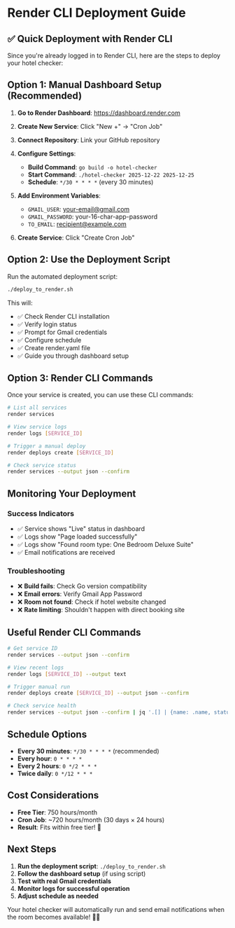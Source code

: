 # Render CLI Deployment Guide

## ✅ **Quick Deployment with Render CLI**

Since you're already logged in to Render CLI, here are the steps to deploy your hotel checker:

## **Option 1: Manual Dashboard Setup (Recommended)**

1. **Go to Render Dashboard**: https://dashboard.render.com
2. **Create New Service**: Click "New +" → "Cron Job"
3. **Connect Repository**: Link your GitHub repository
4. **Configure Settings**:
   - **Build Command**: `go build -o hotel-checker`
   - **Start Command**: `./hotel-checker 2025-12-22 2025-12-25`
   - **Schedule**: `*/30 * * * *` (every 30 minutes)

5. **Add Environment Variables**:
   - `GMAIL_USER`: your-email@gmail.com
   - `GMAIL_PASSWORD`: your-16-char-app-password
   - `TO_EMAIL`: recipient@example.com

6. **Create Service**: Click "Create Cron Job"

## **Option 2: Use the Deployment Script**

Run the automated deployment script:

```bash
./deploy_to_render.sh
```

This will:
- ✅ Check Render CLI installation
- ✅ Verify login status
- ✅ Prompt for Gmail credentials
- ✅ Configure schedule
- ✅ Create render.yaml file
- ✅ Guide you through dashboard setup

## **Option 3: Render CLI Commands**

Once your service is created, you can use these CLI commands:

```bash
# List all services
render services

# View service logs
render logs [SERVICE_ID]

# Trigger a manual deploy
render deploys create [SERVICE_ID]

# Check service status
render services --output json --confirm
```

## **Monitoring Your Deployment**

### **Success Indicators**
- ✅ Service shows "Live" status in dashboard
- ✅ Logs show "Page loaded successfully"
- ✅ Logs show "Found room type: One Bedroom Deluxe Suite"
- ✅ Email notifications are received

### **Troubleshooting**
- ❌ **Build fails**: Check Go version compatibility
- ❌ **Email errors**: Verify Gmail App Password
- ❌ **Room not found**: Check if hotel website changed
- ❌ **Rate limiting**: Shouldn't happen with direct booking site

## **Useful Render CLI Commands**

```bash
# Get service ID
render services --output json --confirm

# View recent logs
render logs [SERVICE_ID] --output text

# Trigger manual run
render deploys create [SERVICE_ID] --output json --confirm

# Check service health
render services --output json --confirm | jq '.[] | {name: .name, status: .status}'
```

## **Schedule Options**

- **Every 30 minutes**: `*/30 * * * *` (recommended)
- **Every hour**: `0 * * * *`
- **Every 2 hours**: `0 */2 * * *`
- **Twice daily**: `0 */12 * * *`

## **Cost Considerations**

- **Free Tier**: 750 hours/month
- **Cron Job**: ~720 hours/month (30 days × 24 hours)
- **Result**: Fits within free tier! 🎉

## **Next Steps**

1. **Run the deployment script**: `./deploy_to_render.sh`
2. **Follow the dashboard setup** (if using script)
3. **Test with real Gmail credentials**
4. **Monitor logs for successful operation**
5. **Adjust schedule as needed**

Your hotel checker will automatically run and send email notifications when the room becomes available! 🏨📧
